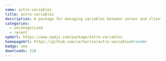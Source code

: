 ```yaml
---
name: astro-variables
title: astro-variables
description: A package for managing variables between server and client in Astro projects
categories:
  - uncategorized
  - recent
npmUrl: https://www.npmjs.com/package/astro-variables
homepageUrl: https://github.com/varharrie/astro-variables#readme
badge: new
downloads: 210
---
```

